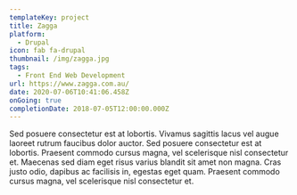 ```yaml
---
templateKey: project
title: Zagga
platform:
  - Drupal
icon: fab fa-drupal
thumbnail: /img/zagga.jpg
tags:
  - Front End Web Development
url: https://www.zagga.com.au/
date: 2020-07-06T10:41:06.458Z
onGoing: true
completionDate: 2018-07-05T12:00:00.000Z
---
```

Sed posuere consectetur est at lobortis. Vivamus sagittis lacus vel augue laoreet rutrum faucibus dolor auctor. Sed posuere consectetur est at lobortis. Praesent commodo cursus magna, vel scelerisque nisl consectetur et. Maecenas sed diam eget risus varius blandit sit amet non magna. Cras justo odio, dapibus ac facilisis in, egestas eget quam. Praesent commodo cursus magna, vel scelerisque nisl consectetur et.
